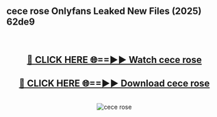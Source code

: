 <h2>cece rose Onlyfans Leaked New Files (2025) 62de9</h2>
<br>
<div align="center">
<h2><a href="https://mediafiles.top/cece_rose&ref=git" rel="nofollow">🔴 CLICK HERE 🌐==►► Watch cece rose</a></h2>
<h2><a href="https://mediafiles.top/cece_rose&ref=git" rel="nofollow">🔴 CLICK HERE 🌐==►► Download cece rose</a></h2>
<br>
<a href="https://mediafiles.top/cece_rose&ref=git" rel="nofollow" data-target="animated-image.originalLink"><img src="https://i.ibb.co.com/xMMVF88/686577567.gif" alt="cece rose" style="max-width: 100%; display: inline-block;" data-target="animated-image.originalImage"></a>
</div>
<br>
<br>
